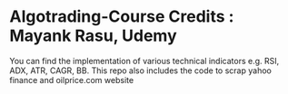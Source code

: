 # Algotrading-Course Credits : Mayank Rasu, Udemy
You can find the implementation of various technical indicators e.g. RSI, ADX, ATR, CAGR, BB. 
This repo also includes the code to scrap yahoo finance and oilprice.com website
